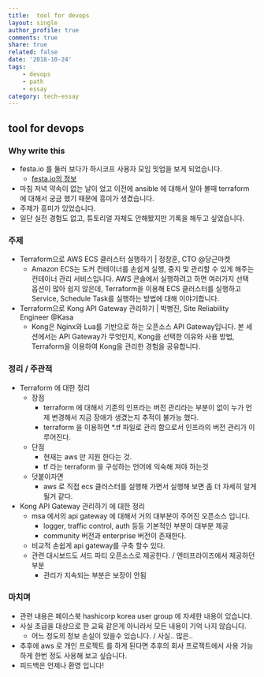```yaml
---
title:  tool for devops
layout: single
author_profile: true
comments: true
share: true
related: false
date: '2018-10-24'
tags:
    - devops
    - path
    - essay
category: tech-essay
---
```


## tool for devops 

### Why write this
* festa.io 를 둘러 보다가 하시코프 사용자 모임 밋업을 보게 되었습니다. 
  - [festa.io의 정보](https://festa.io/events/105) 
* 마침 저녁 약속이 없는 날이 었고 이전에 ansible 에 대해서 알아 볼때 terraform 에 대해서 궁금 했기 때문에 흥미가 생겼습니다. 
* 주제가 흥미가 있었습니다. 
* 일단 실전 경험도 없고, 튜토리얼 자체도 안해봤지만 기록을 해두고 싶었습니다. 

### 주제 
* Terraform으로 AWS ECS 클러스터 실행하기 | 정창훈, CTO @당근마켓
  - Amazon ECS는 도커 컨테이너를 손쉽게 실행, 중지 및 관리할 수 있게 해주는 컨테이너 관리 서비스입니다. AWS 콘솔에서 실행하려고 하면 여러가지 선택 옵션이 많아 쉽지 않은데, Terraform을 이용해 ECS 클러스터를 실행하고 Service, Schedule Task를 실행하는 방법에 대해 이야기합니다.
* Terraform으로 Kong API Gateway 관리하기 | 박병진, Site Reliability Engineer @Kasa
  - Kong은 Nginx와 Lua를 기반으로 하는 오픈소스 API Gateway입니다. 본 세션에서는 API Gateway가 무엇인지, Kong을 선택한 이유와 사용 방법, Terraform을 이용하여 Kong을 관리한 경험을 공유합니다.

### 정리 / 주관적 
* Terraform 에 대한 정리
  * 장점
    * terraform 에 대해서 기존의 인프라는 버전 관리라는 부분이 없이 누가 언제 변경해서 지금 장애가 생겼는지 추적이 불가능 했다. 
    * terraform 을 이용하면 *.tf 파일로 관리 함으로서 인프라의 버전 관리가 이루어진다. 
  * 단점
    * 현재는 aws 만 지원 한다는 것. 
    * tf 라는 terraform 을 구성하는 언어에 익숙해 져야 하는것 
  * 덧붙이자면 
    * aws 로 직접 ecs 클러스터를 실행해 가면서 실행해 보면 좀 더 자세히 알게 될거 같다.
* Kong API Gateway 관리하기 에 대한 정리 
  * msa 에서의 api gateway 에 대해서 거의 대부분이 주어진 오픈소스 입니다. 
    * logger, traffic control, auth 등등 기본적인 부분이 대부분 제공 
    * community 버전과 enterprise 버전이 존재한다. 
  * 비교적 손쉽게 api gateway를 구축 할수 있다. 
  * 관련 대시보드도 서드 파티 오픈소스로 제공한다. / 엔터프라이즈에서 제공하던 부분 
    * 관리가 지속되는 부분은 보장이 안됨 
  

### 마치며
* 관련 내용은 페이스북 hashicorp korea user group 에 자세한 내용이 있습니다. 
* 사실 초급을 대상으로 한 교육 같은게 아니라서 모든 내용이 기억 나지 않습니다. 
  * 어느 정도의 정보 손실이 있을수 있습니다. / 사실.. 많은.. 
* 추후에 aws 로 개인 프로젝트 를 하게 된다면 추후의 회사 프로젝트에서 사용 가능하게 한번 정도 사용해 보고 싶습니다. 
* 피드백은 언제나 환영 입니다!